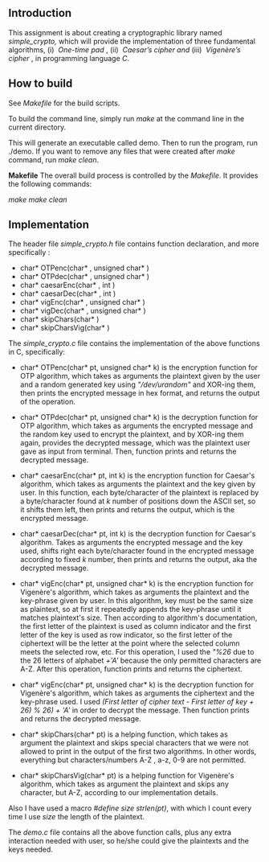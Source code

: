 ﻿## **Introduction** ##
This assignment is about creating a cryptographic library named *simple_crypto,* which will provide the implementation of three fundamental algorithms, (i) ​ *One-time pad*​ , (ii) ​ *Caesar’s cipher and* (iii) ​ *Vigenère’s cipher​* , in programming language *C*.

**How to build**
-----------------
See *Makefile* for the build scripts.

To build the command line, simply run *make* at the command line in the current directory.

This will generate an executable called demo. Then to run the program, run ./demo.
If you want to remove any files that were created after *make* command, run *make clean*. 
 
**Makefile**
The overall build process is controlled by the *Makefile*. It provides the following commands:

*make*
*make clean*

**Implementation**
---------------------
The header file *simple_crypto.h* file contains function declaration, and more specifically :

 - char* OTPenc(char* , unsigned char* )
 - char* OTPdec(char* , unsigned char* )
 - char* caesarEnc(char* , int )
 - char* caesarDec(char* , int )
 - char* vigEnc(char* , unsigned char* )
 - char* vigDec(char* , unsigned char* )
 - char* skipChars(char* )
 - char* skipCharsVig(char* )
 
The *simple_crypto.c* file contains the implementation of the above functions in C, specifically:
  
- char* OTPenc(char* pt, unsigned char* k) is the encryption function for OTP algorithm, which takes as arguments the plaintext given by the user and a random generated key using *"/dev/urandom"* and XOR-ing them, then prints the encrypted message in hex format, and returns the output of the operation.

- char* OTPdec(char* pt, unsigned char* k) is the decryption function for OTP algorithm, which takes as arguments the encrypted message and the random key used to encrypt the plaintext, and by XOR-ing them again, provides the decrypted message, which was the plaintext user gave as input from terminal. Then, function prints and returns the decrypted message.

- char* caesarEnc(char* pt, int k) is the encryption function for Caesar's algorithm, which takes as arguments the plaintext and the key given by user. In this function, each byte/character of the plaintext is replaced by a byte/character found at *k* number of positions down the ASCII set, so it shifts them left, then prints and returns the output, which is the encrypted message.

- char* caesarDec(char* pt, int k) is the decryption function for Caesar's algorithm. Takes as arguments the encrypted message and the key used, shifts right each byte/character found in the encrypted message according to fixed *k* number, then prints and returns the output, aka the decrypted message.

-  char* vigEnc(char* pt, unsigned char* k) is the encryption function for Vigenère's algorithm, which takes as arguments the plaintext and the key-phrase given by user. In this algorithm, key must be the same size as plaintext, so at first it repeatedly appends the key-phrase until it matches plaintext's size. Then according to algorithm's documentation, the first letter of the plaintext is used as column indicator and the first letter of the key is used as row indicator, so the first letter of the ciphertext will be the letter at the point where the selected column meets the selected row, etc. For this operation, I used the *"%26* due to the 26 letters of alphabet *+'A'* because the only permitted characters are A-Z. After this operation, function prints and returns the ciphertext.

- char* vigEnc(char* pt, unsigned char* k) is the decryption function for Vigenère's algorithm, which takes as arguments the ciphertext and the key-phrase used. I used *(First letter of cipher text - First letter of key + 26) % 26) + 'A'* in order to decrypt the message. Then function prints and returns the decrypted message.

-  char* skipChars(char* pt) is a helping function, which takes as argument the plaintext and skips special characters that we were not allowed to print in the output of the first two algorithms. In other words, everything but characters/numbers A-Z , a-z, 0-9 are not permitted.

- char* skipCharsVig(char* pt) is a helping function for Vigenère's algorithm, which takes as argument the plaintext and skips any character, but A-Z, according to our implementation details.

Also I have used a macro *#define size strlen(pt)*,
with which I count every time I use *size* the length of the plaintext.

 The *demo.c* file contains all the above function calls, plus any extra interaction needed with user, so he/she could give the plaintexts and the keys needed.